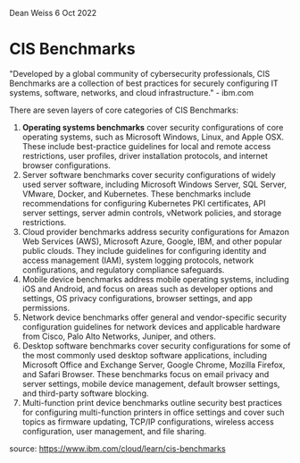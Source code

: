 Dean Weiss
6 Oct 2022

# CIS Benchmarks

<p>"Developed by a global community of cybersecurity professionals, CIS Benchmarks are a collection of best practices for securely configuring IT systems, software, networks, and cloud infrastructure." - ibm.com </p>

There are seven layers of core categories of CIS Benchmarks:
<ol>
  <li> <strong>Operating systems benchmarks</strong> cover security configurations of core operating systems, such as Microsoft Windows, Linux, and Apple OSX. These include best-practice guidelines for local and remote access restrictions, user profiles, driver installation protocols, and internet browser configurations. </li>
<li> Server software benchmarks cover security configurations of widely used server software, including Microsoft Windows Server, SQL Server, VMware, Docker, and Kubernetes. These benchmarks include recommendations for configuring Kubernetes PKI certificates, API server settings, server admin controls, vNetwork policies, and storage restrictions. </li>
<li> Cloud provider benchmarks address security configurations for Amazon Web Services (AWS), Microsoft Azure, Google, IBM, and other popular public clouds. They include guidelines for configuring identity and access management (IAM), system logging protocols, network configurations, and regulatory compliance safeguards.
<li> Mobile device benchmarks address mobile operating systems, including iOS and Android, and focus on areas such as developer options and settings, OS privacy configurations, browser settings, and app permissions. </li>
<li> Network device benchmarks offer general and vendor-specific security configuration guidelines for network devices and applicable hardware from Cisco, Palo Alto Networks, Juniper, and others. </li>
<li> Desktop software benchmarks cover security configurations for some of the most commonly used desktop software applications, including Microsoft Office and Exchange Server, Google Chrome, Mozilla Firefox, and Safari Browser. These benchmarks focus on email privacy and server settings, mobile device management, default browser settings, and third-party software blocking. </li>
<li> Multi-function print device benchmarks outline security best practices for configuring multi-function printers in office settings and cover such topics as firmware updating, TCP/IP configurations, wireless access configuration, user management, and file sharing. </li> 
</ol>





source: https://www.ibm.com/cloud/learn/cis-benchmarks
